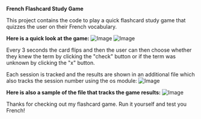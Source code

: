 **French Flashcard Study Game**

This project contains the code to play a quick flashcard study game that quizzes the user on their French vocabulary. 

**Here is a quick look at the game:**
![Image](https://github.com/user-attachments/assets/9497fa96-ac78-4a80-972f-34a22030b34f)
![Image](https://github.com/user-attachments/assets/812f30c4-f759-4dce-9dd0-3e9c51bb687c)

Every 3 seconds the card flips and then the user can then choose whether they knew the term by clicking the "check" button or if the term was unknown by clicking the "x" button.

Each session is tracked and the results are shown in an additional file which also tracks the session number using the os module:
![Image](https://github.com/user-attachments/assets/abdedab4-ab19-41ed-963f-41e2c8ce1f0a)

**Here is also a sample of the file that tracks the game results:**
![Image](https://github.com/user-attachments/assets/829ebd5c-a69f-41b0-9b0c-ea8f6f8b30e2)

Thanks for checking out my flashcard game. Run it yourself and test you French!
